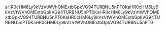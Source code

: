 aHR0cHM6Ly9kVzVtWVhOMExtbGpkVG94TURBNU5nPT0KaHR0cHM6Ly9kVzVtWVhOMExtbGpkVG94TURBNU5nPT0KaHR0cHM6Ly9kVzVtWVhOMExtbGpkVG94TURBNU5nPT0KaHR0cHM6Ly9kVzVtWVhOMExtbGpkVG94TURBNU5nPT0KaHR0cHM6Ly9kVzVtWVhOMExtbGpkVG94TURBNU5nPT0=
